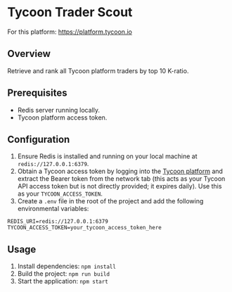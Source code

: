 # Tycoon Trader Scout
For this platform: https://platform.tycoon.io

## Overview
Retrieve and rank all Tycoon platform traders by top 10 K-ratio.

## Prerequisites
- Redis server running locally.
- Tycoon platform access token.

## Configuration
1. Ensure Redis is installed and running on your local machine at `redis://127.0.0.1:6379`.
2. Obtain a Tycoon access token by logging into the [Tycoon platform](https://platform.tycoon.io/) and extract the Bearer token from the network tab (this acts as your Tycoon API access token but is not directly provided; it expires daily). Use this as your `TYCOON_ACCESS_TOKEN`.
3. Create a `.env` file in the root of the project and add the following environmental variables:

```
REDIS_URI=redis://127.0.0.1:6379
TYCOON_ACCESS_TOKEN=your_tycoon_access_token_here
```

## Usage
1. Install dependencies: `npm install`
2. Build the project: `npm run build`
3. Start the application: `npm start`
